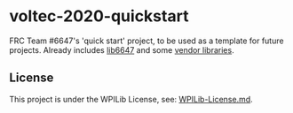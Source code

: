 # voltec-2020-quickstart

FRC Team #6647's 'quick start' project, to be used as a template for future projects.
Already includes [lib6647](https://github.com/VOLTEC6647/lib6647) and some [vendor libraries](vendordeps).

## License

This project is under the WPILib License, see: [WPILib-License.md](WPILib-License.md).


